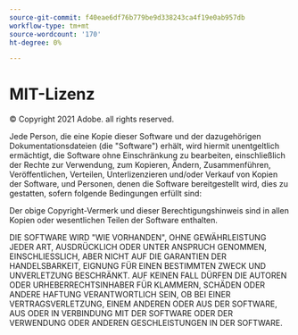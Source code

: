 ```yaml
---
source-git-commit: f40eae6df76b779be9d338243ca4f19e0ab957db
workflow-type: tm+mt
source-wordcount: '170'
ht-degree: 0%

---
```

# MIT-Lizenz

© Copyright 2021 Adobe. all rights reserved.

Jede Person, die eine Kopie dieser Software und der dazugehörigen Dokumentationsdateien (die &quot;Software&quot;) erhält, wird hiermit unentgeltlich ermächtigt, die Software ohne Einschränkung zu bearbeiten, einschließlich der Rechte zur Verwendung, zum Kopieren, Ändern, Zusammenführen, Veröffentlichen, Verteilen, Unterlizenzieren und/oder Verkauf von Kopien der Software, und Personen, denen die Software bereitgestellt wird, dies zu gestatten, sofern folgende Bedingungen erfüllt sind:

Der obige Copyright-Vermerk und dieser Berechtigungshinweis sind in allen Kopien oder wesentlichen Teilen der Software enthalten.

DIE SOFTWARE WIRD &quot;WIE VORHANDEN&quot;, OHNE GEWÄHRLEISTUNG JEDER ART, AUSDRÜCKLICH ODER UNTER ANSPRUCH GENOMMEN, EINSCHLIESSLICH, ABER NICHT AUF DIE GARANTIEN DER HANDELSBARKEIT, EIGNUNG FÜR EINEN BESTIMMTEN ZWECK UND UNVERLETZUNG BESCHRÄNKT. AUF KEINEN FALL DÜRFEN DIE AUTOREN ODER URHEBERRECHTSINHABER FÜR KLAMMERN, SCHÄDEN ODER ANDERE HAFTUNG VERANTWORTLICH SEIN, OB BEI EINER VERTRAGSVERLETZUNG, EINEM ANDEREN ODER AUS DER SOFTWARE, AUS ODER IN VERBINDUNG MIT DER SOFTWARE ODER DER VERWENDUNG ODER ANDEREN GESCHLEISTUNGEN IN DER SOFTWARE.
